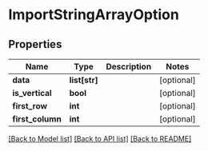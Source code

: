 # ImportStringArrayOption

## Properties
Name | Type | Description | Notes
------------ | ------------- | ------------- | -------------
**data** | **list[str]** |  | [optional] 
**is_vertical** | **bool** |  | [optional] 
**first_row** | **int** |  | [optional] 
**first_column** | **int** |  | [optional] 

[[Back to Model list]](../README.md#documentation-for-models) [[Back to API list]](../README.md#documentation-for-api-endpoints) [[Back to README]](../README.md)


